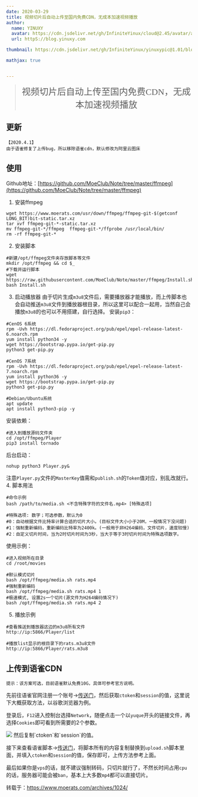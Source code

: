 ```yaml
---
date: 2020-03-29
title: 视频切片后自动上传至国内免费CDN，无成本加速视频播放
author: 
  name: YINUXY
  avatar: https://cdn.jsdelivr.net/gh/InfiniteYinux/cloud@2.45/avatar/avatar.png
  url: httpS://blog.yinuxy.com

thumbnail: https://cdn.jsdelivr.net/gh/InfiniteYinux/yinuxypic@1.01/blog/thumbnail/experience.png

mathjax: true


---
```


> <center><font  size = "5"  face = "楷体">视频切片后自动上传至国内免费CDN，无成本加速视频播放</font></center>

<!-- more -->
## 更新 ##
```
【2020.4.1】
由于语雀修复了上传bug，所以移除语雀cdn，默认修改为阿里云图床
```

## 使用 ##
Github地址：[https://github.com/MoeClub/Note/tree/master/ffmpeg](https://github.com/MoeClub/Note/tree/master/ffmpeg)
1. 安装ffmpeg
```
wget https://www.moerats.com/usr/down/ffmpeg/ffmpeg-git-$(getconf LONG_BIT)bit-static.tar.xz
tar xvf ffmpeg-git-*-static.tar.xz
mv ffmpeg-git-*/ffmpeg  ffmpeg-git-*/ffprobe /usr/local/bin/
rm -rf ffmpeg-git-*
```
2. 安装脚本
```
#新建/opt/ffmpeg文件夹存放脚本等文件
mkdir /opt/ffmpeg && cd $_
#下载并运行脚本
wget https://raw.githubusercontent.com/MoeClub/Note/master/ffmpeg/Install.sh
bash Install.sh
```
3. 启动播放器
由于切片生成`m3u8`文件后，需要播放器才能播放，而上传脚本也会自动推送`m3u8`文件到播放器根目录，所以这里可以配合一起用，当然自己会播放`m3u8`的也可以不用搭建，自行选择。
安装`pip3`：
```
#CenOS 6系统
rpm -Uvh https://dl.fedoraproject.org/pub/epel/epel-release-latest-6.noarch.rpm
yum install python34 -y
wget https://bootstrap.pypa.io/get-pip.py
python3 get-pip.py

#CenOS 7系统
rpm -Uvh https://dl.fedoraproject.org/pub/epel/epel-release-latest-7.noarch.rpm
yum install python36 -y
wget https://bootstrap.pypa.io/get-pip.py
python3 get-pip.py

#Debian/Ubuntu系统
apt update
apt install python3-pip -y
```
安装依赖：
```
#进入到播放源码文件夹
cd /opt/ffmpeg/Player
pip3 install tornado
```
后台启动：
```
nohup python3 Player.py&
```
注意`Player.py`文件的`MasterKey`值需和`publish.sh`的`Token`值对应，别乱改就行。
4. 脚本用法
```
#命令示例
bash /path/to/media.sh <不含特殊字符的文件名.mp4> [特殊选项]

#特殊选项: 数字；可选参数，默认为0
#0：自动根据文件比特率计算合适的切片大小。(目标文件大小小于20M，一般情况下没问题)
#1：强制重新编码，重新编码比特率为2400k。(一般用于非H264编码，文件切片，速度较慢)
#2：自定义切片时间，当为2时切片时间为3秒，当大于等于3时切片时间为特殊选项数字。
```
使用示例：
```
#进入视频所在目录
cd /root/movies

#默认模式切片
bash /opt/ffmpeg/media.sh rats.mp4
#强制重新编码
bash /opt/ffmpeg/media.sh rats.mp4 1
#极速模式, 设置2s一个切片(源文件为H264编码情况下)
bash /opt/ffmpeg/media.sh rats.mp4 2
```
5. 播放示例
```
#查看推送到播放器这边的m3u8所有文件
http://ip:5866/Player/list

#播放list显示的根目录下的rats.m3u8文件
http://ip:5866/Player/rats.m3u8
```

## 上传到语雀CDN ##
```
提示：该方案可选，目前语雀默认免费10G，具体可参考官方说明。
```
先前往语雀官网注册一个账号→[传送门](https://www.yuque.com/)，然后获取`ctoken`和`session`的值，这里说下大概获取方法，以谷歌浏览器为例。

登录后，`F12`进入控制台选择`Network`，随便点击一个以`yuque`开头的链接文件，再选择`Cookies`即可看到所需要的2个参数。

<img src='https://cdn.jsdelivr.net/gh/InfiniteYinux/yinuxypic@1.01/image/Article/2020-4-2/17.png'>
然后复制`ctoken`和`session`的值。

接下来查看语雀脚本→[传送门](https://github.com/MoeClub/Note/blob/master/ffmpeg/upload_yuque.sh)，将脚本所有的内容复制替换到`upload.sh`脚本里面，并填入`ctoken`和`session`的值，保存即可，上传方法参考上面。

最后如果你是`vps`的话，就不建议强制转码，只切片就行了，不然长时间占用`cpu`的话，服务器可能会被`ban`，基本上大多数`mp4`都可以直接切片。

转载于：https://www.moerats.com/archives/1024/
